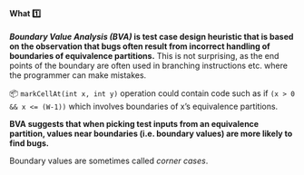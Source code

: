 <div id="title">

#### What :one:

</div>

<div id="body">

**_Boundary Value Analysis (BVA)_ is test case design heuristic that is based on the observation that bugs often result from incorrect handling of boundaries of equivalence partitions.** This is not surprising, as the end points of the boundary are often used in branching instructions etc. where the programmer can make mistakes.

<tip-box> 

:package: `markCellAt(int x, int y)` operation could contain code such as if `(x > 0 && x <= (W-1))` which involves boundaries of x’s equivalence partitions.

</tip-box>
 

**BVA suggests that when picking test inputs from an equivalence partition, values near boundaries (i.e. boundary values) are more likely to find bugs.**

Boundary values are sometimes called _corner cases_.

</div>

<div id="extras">
  <include src="exercises.md" />
</div>